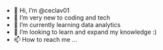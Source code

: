 - 👋 Hi, I’m @ceclav01
- 👀 I’m very new to coding and tech
- 🌱 I’m currently learning data analytics 
- 💞️ I’m looking to learn and expand my knowledge :) 
- 📫 How to reach me ...

<!---
ceclav01/ceclav01 is a ✨ special ✨ repository because its `README.md` (this file) appears on your GitHub profile.
You can click the Preview link to take a look at your changes.
--->
